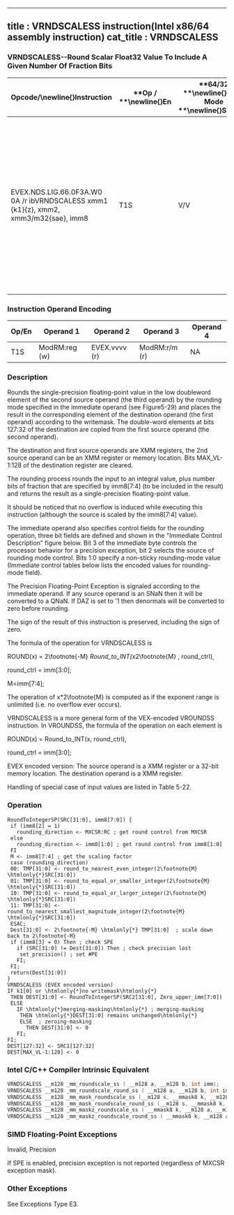 ----------------------------
title : VRNDSCALESS instruction(Intel x86/64 assembly instruction)
cat_title : VRNDSCALESS
----------------------------
### VRNDSCALESS--Round Scalar Float32 Value To Include A Given Number Of Fraction Bits


|**Opcode/**\newline{}**Instruction**|**Op / **\newline{}**En**|**64/32 **\newline{}**bit Mode **\newline{}**Support**|**CPUID **\newline{}**Feature **\newline{}**Flag**|**Description**|
|------------------------------------|-------------------------|------------------------------------------------------|--------------------------------------------------|---------------|
|EVEX.NDS.LIG.66.0F3A.W0 0A /r ibVRNDSCALESS xmm1 {k1}{z}, xmm2, xmm3/m32{sae}, imm8|T1S|V/V|AVX512F|Rounds scalar single-precision floating-point value in xmm3/m32 to a number of fraction bits specified by the imm8 field. Stores the result in xmm1 register under writemask.|
### Instruction Operand Encoding


|Op/En|Operand 1 |Operand 2|Operand 3|Operand 4|
|-----|----------|---------|---------|---------|
|T1S|ModRM:reg (w)|EVEX.vvvv (r)|ModRM:r/m (r)|NA|
### Description


Rounds the single-precision floating-point value in the low doubleword element of the second source operand (the third operand) by the rounding mode specified in the immediate operand (see Figure5-29) and places the result in the corresponding element of the destination operand (the first operand) according to the writemask. The double-word elements at bits 127:32 of the destination are copied from the first source operand (the second operand).

The destination and first source operands are XMM registers, the 2nd source operand can be an XMM register or memory location. Bits MAX_VL-1:128 of the destination register are cleared.

The rounding process rounds the input to an integral value, plus number bits of fraction that are specified by imm8[7:4] (to be included in the result) and returns the result as a single-precision floating-point value.

It should be noticed that no overflow is induced while executing this instruction (although the source is scaled by the imm8[7:4] value).

The immediate operand also specifies control fields for the rounding operation, three bit fields are defined and shown in the "Immediate Control Description" figure below. Bit 3 of the immediate byte controls the processor behavior for a precision exception, bit 2 selects the source of rounding mode control. Bits 1:0 specify a non-sticky rounding-mode value (Immediate control tables below lists the encoded values for rounding-mode field).

The Precision Floating-Point Exception is signaled according to the immediate operand. If any source operand is an SNaN then it will be converted to a QNaN. If DAZ is set to '1 then denormals will be converted to zero before rounding.

The sign of the result of this instruction is preserved, including the sign of zero.

The formula of the operation for VRNDSCALESS is

 ROUND(x) = 2\footnote{-M} *Round_to_INT(x*2\footnote{M} , round_ctrl), 

 round_ctrl = imm[3:0];

 M=imm[7:4];

The operation of x*2\footnote{M}  is computed as if the exponent range is unlimited (i.e. no overflow ever occurs).

VRNDSCALESS is a more general form of the VEX-encoded VROUNDSS instruction. In VROUNDSS, the formula of the operation on each element is

 ROUND(x) = Round_to_INT(x, round_ctrl), 

 round_ctrl = imm[3:0];

EVEX encoded version: The source operand is a XMM register or a 32-bit memory location. The destination operand is a XMM register.

Handling of special case of input values are listed in Table 5-22.


### Operation

```info-verb
RoundToIntegerSP(SRC[31:0], imm8[7:0]) {
 if (imm8[2] = 1)
   rounding_direction <-  MXCSR:RC ; get round control from MXCSR
 else
   rounding_direction <-  imm8[1:0] ; get round control from imm8[1:0]
 FI
 M <-  imm8[7:4] ; get the scaling factor
 case (rounding_direction)
 00: TMP[31:0] <-  round_to_nearest_even_integer(2\footnote{M} \htmlonly{*}SRC[31:0])
 01: TMP[31:0] <-  round_to_equal_or_smaller_integer(2\footnote{M} \htmlonly{*}SRC[31:0])
 10: TMP[31:0]  <- round_to_equal_or_larger_integer(2\footnote{M} \htmlonly{*}SRC[31:0])
 11: TMP[31:0] <-  round_to_nearest_smallest_magnitude_integer(2\footnote{M} \htmlonly{*}SRC[31:0])
 ESAC;
 Dest[31:0] <-  2\footnote{-M} \htmlonly{*} TMP[31:0]  ; scale down back to 2\footnote{-M}
 if (imm8[3] = 0) Then ; check SPE
   if (SRC[31:0] != Dest[31:0]) Then ; check precision lost
    set_precision() ; set #PE
   FI;
 FI;
 return(Dest[31:0])
}
VRNDSCALESS (EVEX encoded version)
IF k1[0] or \htmlonly{*}no writemask\htmlonly{*}
 THEN DEST[31:0] <-  RoundToIntegerSP(SRC2[31:0], Zero_upper_imm[7:0])
 ELSE 
   IF \htmlonly{*}merging-masking\htmlonly{*} ; merging-masking
    THEN \htmlonly{*}DEST[31:0] remains unchanged\htmlonly{*}
    ELSE  ; zeroing-masking
      THEN DEST[31:0]  <- 0
   FI;
FI;
DEST[127:32]  <- SRC1[127:32]
DEST[MAX_VL-1:128]  <- 0
```

### Intel C/C++ Compiler Intrinsic Equivalent

```cpp
VRNDSCALESS __m128 _mm_roundscale_ss ( __m128 a, __m128 b, int imm);
VRNDSCALESS __m128 _mm_roundscale_round_ss ( __m128 a, __m128 b, int imm, int sae);
VRNDSCALESS __m128 _mm_mask_roundscale_ss (__m128 s, __mmask8 k, __m128 a, __m128 b, int imm);
VRNDSCALESS __m128 _mm_mask_roundscale_round_ss (__m128 s, __mmask8 k, __m128 a, __m128 b, int imm, int sae);
VRNDSCALESS __m128 _mm_maskz_roundscale_ss ( __mmask8 k, __m128 a, __m128 b, int imm);
VRNDSCALESS __m128 _mm_maskz_roundscale_round_ss ( __mmask8 k, __m128 a, __m128 b, int imm, int sae);
```
### SIMD Floating-Point Exceptions


Invalid, Precision

If SPE is enabled, precision exception is not reported (regardless of MXCSR exception mask).

### Other Exceptions


See Exceptions Type E3.

